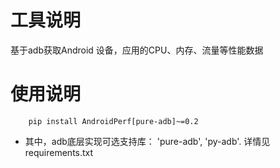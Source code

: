 # 工具说明
基于adb获取Android 设备，应用的CPU、内存、流量等性能数据

# 使用说明
```
    pip install AndroidPerf[pure-adb]~=0.2
```

- 其中，adb底层实现可选支持库： 'pure-adb', 'py-adb'. 详情见requirements.txt